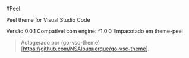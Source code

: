 #Peel

Peel theme for Visual Studio Code

Versão 0.0.1
Compatível com engine: ^1.0.0
Empacotado em theme-peel

> Autogerado por (go-vsc-theme)[https://github.com/NSAlbuquerque/go-vsc-theme].